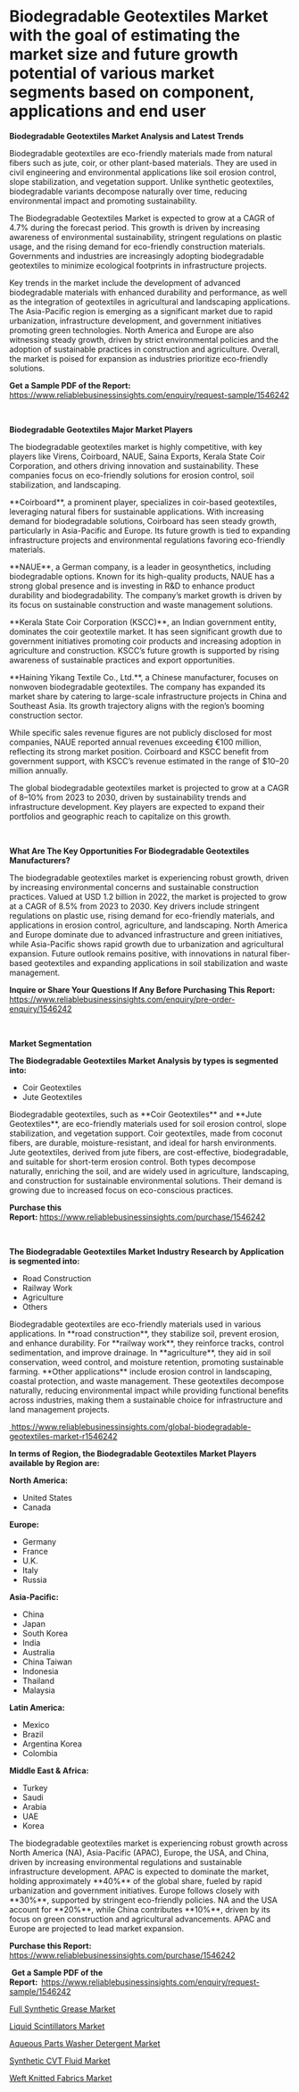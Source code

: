 <p><h1>Biodegradable Geotextiles Market with the goal of estimating the market size and future growth potential of various market segments based on component, applications and end user</h1></p><p><strong>Biodegradable Geotextiles Market Analysis and Latest Trends</strong></p>
<p><p>Biodegradable geotextiles are eco-friendly materials made from natural fibers such as jute, coir, or other plant-based materials. They are used in civil engineering and environmental applications like soil erosion control, slope stabilization, and vegetation support. Unlike synthetic geotextiles, biodegradable variants decompose naturally over time, reducing environmental impact and promoting sustainability.</p><p>The Biodegradable Geotextiles Market is expected to grow at a CAGR of 4.7% during the forecast period. This growth is driven by increasing awareness of environmental sustainability, stringent regulations on plastic usage, and the rising demand for eco-friendly construction materials. Governments and industries are increasingly adopting biodegradable geotextiles to minimize ecological footprints in infrastructure projects.</p><p>Key trends in the market include the development of advanced biodegradable materials with enhanced durability and performance, as well as the integration of geotextiles in agricultural and landscaping applications. The Asia-Pacific region is emerging as a significant market due to rapid urbanization, infrastructure development, and government initiatives promoting green technologies. North America and Europe are also witnessing steady growth, driven by strict environmental policies and the adoption of sustainable practices in construction and agriculture. Overall, the market is poised for expansion as industries prioritize eco-friendly solutions.</p></p>
<p><strong>Get a Sample PDF of the Report:&nbsp;</strong> <a href="https://www.reliablebusinessinsights.com/enquiry/request-sample/1546242?utm_campaign=97&utm_medium=2&utm_source=Github&utm_content=ia&utm_term=26012025&utm_id=biodegradable-geotextiles">https://www.reliablebusinessinsights.com/enquiry/request-sample/1546242</a></p>
<p>&nbsp;</p>
<p><strong>Biodegradable Geotextiles Major Market Players</strong></p>
<p><p>The biodegradable geotextiles market is highly competitive, with key players like Virens, Coirboard, NAUE, Saina Exports, Kerala State Coir Corporation, and others driving innovation and sustainability. These companies focus on eco-friendly solutions for erosion control, soil stabilization, and landscaping.</p><p>**Coirboard**, a prominent player, specializes in coir-based geotextiles, leveraging natural fibers for sustainable applications. With increasing demand for biodegradable solutions, Coirboard has seen steady growth, particularly in Asia-Pacific and Europe. Its future growth is tied to expanding infrastructure projects and environmental regulations favoring eco-friendly materials.</p><p>**NAUE**, a German company, is a leader in geosynthetics, including biodegradable options. Known for its high-quality products, NAUE has a strong global presence and is investing in R&D to enhance product durability and biodegradability. The company’s market growth is driven by its focus on sustainable construction and waste management solutions.</p><p>**Kerala State Coir Corporation (KSCC)**, an Indian government entity, dominates the coir geotextile market. It has seen significant growth due to government initiatives promoting coir products and increasing adoption in agriculture and construction. KSCC’s future growth is supported by rising awareness of sustainable practices and export opportunities.</p><p>**Haining Yikang Textile Co., Ltd.**, a Chinese manufacturer, focuses on nonwoven biodegradable geotextiles. The company has expanded its market share by catering to large-scale infrastructure projects in China and Southeast Asia. Its growth trajectory aligns with the region’s booming construction sector.</p><p>While specific sales revenue figures are not publicly disclosed for most companies, NAUE reported annual revenues exceeding €100 million, reflecting its strong market position. Coirboard and KSCC benefit from government support, with KSCC’s revenue estimated in the range of $10–20 million annually.</p><p>The global biodegradable geotextiles market is projected to grow at a CAGR of 8–10% from 2023 to 2030, driven by sustainability trends and infrastructure development. Key players are expected to expand their portfolios and geographic reach to capitalize on this growth.</p></p>
<p>&nbsp;</p>
<p><strong>What Are The Key Opportunities For Biodegradable Geotextiles Manufacturers?</strong></p>
<p><p>The biodegradable geotextiles market is experiencing robust growth, driven by increasing environmental concerns and sustainable construction practices. Valued at USD 1.2 billion in 2022, the market is projected to grow at a CAGR of 8.5% from 2023 to 2030. Key drivers include stringent regulations on plastic use, rising demand for eco-friendly materials, and applications in erosion control, agriculture, and landscaping. North America and Europe dominate due to advanced infrastructure and green initiatives, while Asia-Pacific shows rapid growth due to urbanization and agricultural expansion. Future outlook remains positive, with innovations in natural fiber-based geotextiles and expanding applications in soil stabilization and waste management.</p></p>
<p><strong>Inquire or Share Your Questions If Any Before Purchasing This Report:</strong> <a href="https://www.reliablebusinessinsights.com/enquiry/pre-order-enquiry/1546242?utm_campaign=97&utm_medium=2&utm_source=Github&utm_content=ia&utm_term=26012025&utm_id=biodegradable-geotextiles">https://www.reliablebusinessinsights.com/enquiry/pre-order-enquiry/1546242</a></p>
<p>&nbsp;</p>
<p><strong>Market Segmentation</strong></p>
<p><strong>The Biodegradable Geotextiles Market Analysis by types is segmented into:</strong></p>
<p><ul><li>Coir Geotextiles</li><li>Jute Geotextiles</li></ul></p>
<p><p>Biodegradable geotextiles, such as **Coir Geotextiles** and **Jute Geotextiles**, are eco-friendly materials used for soil erosion control, slope stabilization, and vegetation support. Coir geotextiles, made from coconut fibers, are durable, moisture-resistant, and ideal for harsh environments. Jute geotextiles, derived from jute fibers, are cost-effective, biodegradable, and suitable for short-term erosion control. Both types decompose naturally, enriching the soil, and are widely used in agriculture, landscaping, and construction for sustainable environmental solutions. Their demand is growing due to increased focus on eco-conscious practices.</p></p>
<p><strong>Purchase this Report:&nbsp;</strong><a href="https://www.reliablebusinessinsights.com/purchase/1546242?utm_campaign=97&utm_medium=2&utm_source=Github&utm_content=ia&utm_term=26012025&utm_id=biodegradable-geotextiles">https://www.reliablebusinessinsights.com/purchase/1546242</a></p>
<p>&nbsp;</p>
<p><strong>The Biodegradable Geotextiles Market Industry Research by Application is segmented into:</strong></p>
<p><ul><li>Road Construction</li><li>Railway Work</li><li>Agriculture</li><li>Others</li></ul></p>
<p><p>Biodegradable geotextiles are eco-friendly materials used in various applications. In **road construction**, they stabilize soil, prevent erosion, and enhance durability. For **railway work**, they reinforce tracks, control sedimentation, and improve drainage. In **agriculture**, they aid in soil conservation, weed control, and moisture retention, promoting sustainable farming. **Other applications** include erosion control in landscaping, coastal protection, and waste management. These geotextiles decompose naturally, reducing environmental impact while providing functional benefits across industries, making them a sustainable choice for infrastructure and land management projects.</p></p>
<p><a href="https://www.reliablebusinessinsights.com/global-biodegradable-geotextiles-market-r1546242?utm_campaign=97&utm_medium=2&utm_source=Github&utm_content=ia&utm_term=26012025&utm_id=biodegradable-geotextiles">&nbsp;https://www.reliablebusinessinsights.com/global-biodegradable-geotextiles-market-r1546242</a></p>
<p><strong>In terms of Region, the Biodegradable Geotextiles Market Players available by Region are:</strong></p>
<p>
    <p> <strong> North America: </strong>
        <ul>
            <li>United States</li>
            <li>Canada</li>
        </ul>
        </p> 
    <p> <strong> Europe: </strong>
        <ul>
            <li>Germany</li>
            <li>France</li>
            <li>U.K.</li>
            <li>Italy</li>
            <li>Russia</li>
        </ul>
        </p> 
    <p> <strong> Asia-Pacific: </strong>
        <ul>
            <li>China</li>
            <li>Japan</li>
            <li>South Korea</li>
            <li>India</li>
            <li>Australia</li>
            <li>China Taiwan</li>
            <li>Indonesia</li>
            <li>Thailand</li>
            <li>Malaysia</li>
        </ul>
        </p> 
    <p> <strong> Latin America: </strong>
        <ul>
            <li>Mexico</li>
            <li>Brazil</li>
            <li>Argentina Korea</li>
            <li>Colombia</li>
        </ul>
        </p> 
    <p> <strong> Middle East & Africa: </strong>
        <ul>
            <li>Turkey</li>
            <li>Saudi</li>
            <li>Arabia</li>
            <li>UAE</li>
            <li>Korea</li>
        </ul>
    </p>
    </p>
<p><p>The biodegradable geotextiles market is experiencing robust growth across North America (NA), Asia-Pacific (APAC), Europe, the USA, and China, driven by increasing environmental regulations and sustainable infrastructure development. APAC is expected to dominate the market, holding approximately **40%** of the global share, fueled by rapid urbanization and government initiatives. Europe follows closely with **30%**, supported by stringent eco-friendly policies. NA and the USA account for **20%**, while China contributes **10%**, driven by its focus on green construction and agricultural advancements. APAC and Europe are projected to lead market expansion.</p></p>
<p><strong>Purchase this Report: </strong><a href="https://www.reliablebusinessinsights.com/purchase/1546242?utm_campaign=97&utm_medium=2&utm_source=Github&utm_content=ia&utm_term=26012025&utm_id=biodegradable-geotextiles">https://www.reliablebusinessinsights.com/purchase/1546242</a></p>
<p>&nbsp;<strong>Get a Sample PDF of the Report:&nbsp;&nbsp;</strong><a href="https://www.reliablebusinessinsights.com/enquiry/request-sample/1546242?utm_campaign=97&utm_medium=2&utm_source=Github&utm_content=ia&utm_term=26012025&utm_id=biodegradable-geotextiles">https://www.reliablebusinessinsights.com/enquiry/request-sample/1546242</a></p>
<p><strong></strong></p>
<p><p><a href="https://github.com/voigttyagi/Market-Research-Report-List-1/blob/main/full-synthetic-grease-market.md?utm_campaign=97&utm_medium=2&utm_source=Github&utm_content=ia&utm_term=26012025&utm_id=biodegradable-geotextiles">Full Synthetic Grease Market</a></p><p><a href="https://github.com/jenithschijf/Market-Research-Report-List-1/blob/main/liquid-scintillators-market.md?utm_campaign=97&utm_medium=2&utm_source=Github&utm_content=ia&utm_term=26012025&utm_id=biodegradable-geotextiles">Liquid Scintillators Market</a></p><p><a href="https://github.com/giblydirani3/Market-Research-Report-List-1/blob/main/aqueous-parts-washer-detergent-market.md?utm_campaign=97&utm_medium=2&utm_source=Github&utm_content=ia&utm_term=26012025&utm_id=biodegradable-geotextiles">Aqueous Parts Washer Detergent Market</a></p><p><a href="https://github.com/saoutiguarro/Market-Research-Report-List-1/blob/main/synthetic-cvt-fluid-market.md?utm_campaign=97&utm_medium=2&utm_source=Github&utm_content=ia&utm_term=26012025&utm_id=biodegradable-geotextiles">Synthetic CVT Fluid Market</a></p><p><a href="https://github.com/daphnyvashdi/Market-Research-Report-List-1/blob/main/weft-knitted-fabrics-market.md?utm_campaign=97&utm_medium=2&utm_source=Github&utm_content=ia&utm_term=26012025&utm_id=biodegradable-geotextiles">Weft Knitted Fabrics Market</a></p></p>